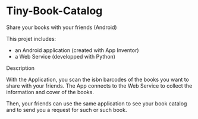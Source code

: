 # Tiny-Book-Catalog
Share your books with your friends (Android)

This projet includes:
- an Android application (created with App Inventor)
- a Web Service (developped with Python)

Description

With the Application, you scan the isbn barcodes of the books you want to share with your friends.
The App connects to the Web Service to collect the information and cover of the books.

Then, your friends can use the same application to see your book catalog and to send you a request for such or such book.


